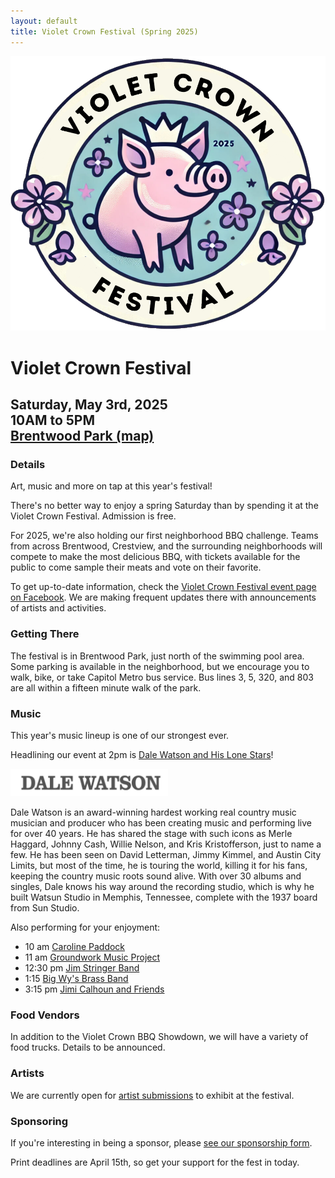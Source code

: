 ```yaml
---
layout: default
title: Violet Crown Festival (Spring 2025)
---
```

<div class="container">
	<div class="row">
		<div class="col-md-2"><img src="img/VCCW_2025_Logo.png" class="img-responsive"></div>
		<div class="col-md-6">
			<h1>Violet Crown Festival</h1>
			<h2>
				Saturday, May 3rd, 2025 <br>
				10AM to 5PM <br>
				<a href="https://goo.gl/maps/DuTPTEMibVL2">Brentwood Park (map)</a>
			</h2>
		</div>
	</div>
</div>

### Details

Art, music and more on tap at this year's festival!

There's no better way to enjoy a spring Saturday than by spending it at the
Violet Crown Festival. Admission is free.

For 2025, we're also holding our first neighborhood BBQ challenge.
Teams from across Brentwood, Crestview, and the surrounding neighborhoods
will compete to make the most delicious BBQ, with tickets available for
the public to come sample their meats and vote on their favorite.

To get up-to-date information, check the [Violet Crown Festival event page on Facebook](https://www.facebook.com/events/1398286551134159).
We are making frequent updates there with announcements of artists and activities.

### Getting There

The festival is in Brentwood Park, just north of the swimming pool area. Some
parking is available in the neighborhood, but we encourage you to walk, bike,
or take Capitol Metro bus service.  Bus lines 3, 5, 320, and 803 are all within
a fifteen minute walk of the park.

### Music

This year's music lineup is one of our strongest ever.

Headlining our event at 2pm is <a href="https://dalewatson.com/">Dale Watson and His Lone Stars</a>!

<img src="img/DaleWatsonLogo.png" class="img-responsive center-block" style="max-width: 50%">

Dale Watson is an award-winning hardest working real country music musician and
producer who has been creating music and performing live for over 40 years. He
has shared the stage with such icons as Merle Haggard, Johnny Cash, Willie
Nelson, and Kris Kristofferson, just to name a few. He has been seen on David
Letterman, Jimmy Kimmel, and Austin City Limits, but most of the time, he is
touring the world, killing it for his fans, keeping the country music roots
sound alive. With over 30 albums and singles, Dale knows his way around the
recording studio, which is why he built Watsun Studio in Memphis, Tennessee,
complete with the 1937 board from Sun Studio.

Also performing for your enjoyment:

* 10 am [Caroline Paddock](https://www.instagram.com/carolineepaddock/)
* 11 am [Groundwork Music Project](https://www.groundworkmusic.org/)
* 12:30 pm [Jim Stringer Band](https://jimstringer.bandcamp.com/)
* 1:15 [Big Wy's Brass Band](https://www.bigwysbrassband.com/)
* 3:15 pm [Jimi Calhoun and Friends](https://www.jimicalhoun.com/)

### Food Vendors

In addition to the Violet Crown BBQ Showdown, we will have a variety of food trucks.  Details to be announced.

### Artists

We are currently open for <a href="vcf_apply">artist submissions</a>
to exhibit at the festival.

<!--
<ul>{% for artist in site.data.artists_spring2025 %}<li>{% if artist.url %}<a href="{{ artist.url }}" target="_blank">{% endif %}{{ artist.name }}{% if artist.url %}</a>{% endif %} - {{ artist.description }}</li>{% endfor %}</ul>
-->

### Sponsoring

If you're interesting in being a sponsor, please
<a href="vcf_sponsor">see our sponsorship form</a>.

Print deadlines are April 15th, so get your support for the fest in today.

